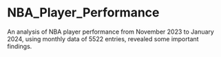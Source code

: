 # NBA_Player_Performance
An analysis of NBA player performance from November 2023 to January 2024, using monthly data of 5522 entries, revealed some important findings.
